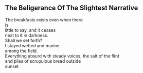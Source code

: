 The Beligerance Of The Slightest Narrative
------------------------------------------
The breakfasts exists even when there  
is  
little to say, and it ceases  
next to it in darkness.  
Shall we set forth?  
I stayed wetted and marine  
among the field.  
Everything absurd with steady voices, the salt of the flint  
and piles of scrupulous bread outside  
sunset.  
